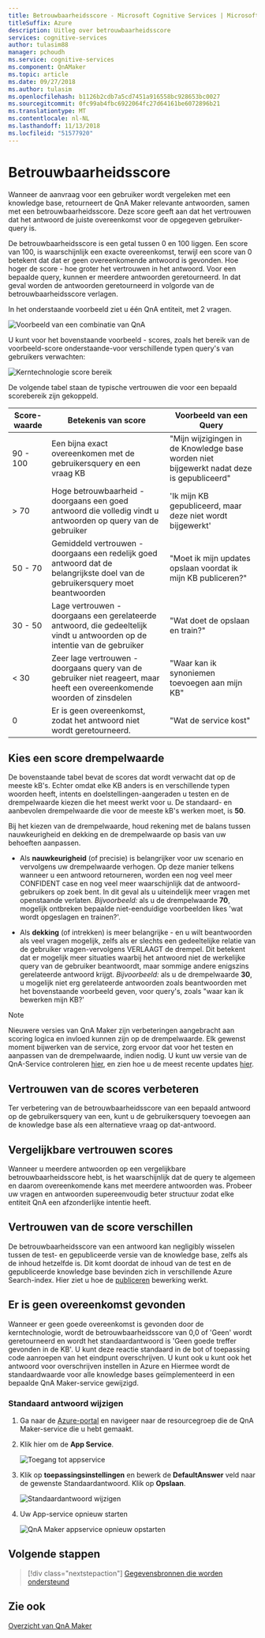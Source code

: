 ```yaml
---
title: Betrouwbaarheidsscore - Microsoft Cognitive Services | Microsoft Docs
titleSuffix: Azure
description: Uitleg over betrouwbaarheidsscore
services: cognitive-services
author: tulasim88
manager: pchoudh
ms.service: cognitive-services
ms.component: QnAMaker
ms.topic: article
ms.date: 09/27/2018
ms.author: tulasim
ms.openlocfilehash: b1126b2cdb7a5cd7451a916558bc928653bc0027
ms.sourcegitcommit: 0fc99ab4fbc6922064fc27d64161be6072896b21
ms.translationtype: MT
ms.contentlocale: nl-NL
ms.lasthandoff: 11/13/2018
ms.locfileid: "51577920"
---
```

# <a name="confidence-score"></a>Betrouwbaarheidsscore
Wanneer de aanvraag voor een gebruiker wordt vergeleken met een knowledge base, retourneert de QnA Maker relevante antwoorden, samen met een betrouwbaarheidsscore. Deze score geeft aan dat het vertrouwen dat het antwoord de juiste overeenkomst voor de opgegeven gebruiker-query is. 

De betrouwbaarheidsscore is een getal tussen 0 en 100 liggen. Een score van 100, is waarschijnlijk een exacte overeenkomst, terwijl een score van 0 betekent dat dat er geen overeenkomende antwoord is gevonden. Hoe hoger de score - hoe groter het vertrouwen in het antwoord. Voor een bepaalde query, kunnen er meerdere antwoorden geretourneerd. In dat geval worden de antwoorden geretourneerd in volgorde van de betrouwbaarheidsscore verlagen.

In het onderstaande voorbeeld ziet u één QnA entiteit, met 2 vragen. 


![Voorbeeld van een combinatie van QnA](../media/qnamaker-concepts-confidencescore/ranker-example-qna.png)

U kunt voor het bovenstaande voorbeeld - scores, zoals het bereik van de voorbeeld-score onderstaande-voor verschillende typen query's van gebruikers verwachten:


![Kerntechnologie score bereik](../media/qnamaker-concepts-confidencescore/ranker-score-range.png)


De volgende tabel staan de typische vertrouwen die voor een bepaald scorebereik zijn gekoppeld.

|Score-waarde|Betekenis van score|Voorbeeld van een Query|
|--|--|--|
|90 - 100|Een bijna exact overeenkomen met de gebruikersquery en een vraag KB|"Mijn wijzigingen in de Knowledge base worden niet bijgewerkt nadat deze is gepubliceerd"|
|> 70|Hoge betrouwbaarheid - doorgaans een goed antwoord die volledig vindt u antwoorden op query van de gebruiker|'Ik mijn KB gepubliceerd, maar deze niet wordt bijgewerkt'|
|50 - 70|Gemiddeld vertrouwen - doorgaans een redelijk goed antwoord dat de belangrijkste doel van de gebruikersquery moet beantwoorden|"Moet ik mijn updates opslaan voordat ik mijn KB publiceren?"|
|30 - 50|Lage vertrouwen - doorgaans een gerelateerde antwoord, die gedeeltelijk vindt u antwoorden op de intentie van de gebruiker|"Wat doet de opslaan en train?"|
|< 30|Zeer lage vertrouwen - doorgaans query van de gebruiker niet reageert, maar heeft een overeenkomende woorden of zinsdelen |"Waar kan ik synoniemen toevoegen aan mijn KB"|
|0|Er is geen overeenkomst, zodat het antwoord niet wordt geretourneerd.|"Wat de service kost"|

## <a name="choose-a-score-threshold"></a>Kies een score drempelwaarde
De bovenstaande tabel bevat de scores dat wordt verwacht dat op de meeste kB's. Echter omdat elke KB anders is en verschillende typen woorden heeft, intents en doelstellingen-aangeraden u testen en de drempelwaarde kiezen die het meest werkt voor u. De standaard- en aanbevolen drempelwaarde die voor de meeste kB's werken moet, is **50**.

Bij het kiezen van de drempelwaarde, houd rekening met de balans tussen nauwkeurigheid en dekking en de drempelwaarde op basis van uw behoeften aanpassen.

- Als **nauwkeurigheid** (of precisie) is belangrijker voor uw scenario en vervolgens uw drempelwaarde verhogen. Op deze manier telkens wanneer u een antwoord retourneren, worden een nog veel meer CONFIDENT case en nog veel meer waarschijnlijk dat de antwoord-gebruikers op zoek bent. In dit geval als u uiteindelijk meer vragen met openstaande verlaten. *Bijvoorbeeld:* als u de drempelwaarde **70**, mogelijk ontbreken bepaalde niet-eenduidige voorbeelden likes 'wat wordt opgeslagen en trainen?'.

- Als **dekking** (of intrekken) is meer belangrijke - en u wilt beantwoorden als veel vragen mogelijk, zelfs als er slechts een gedeeltelijke relatie van de gebruiker vragen-vervolgens VERLAAGT de drempel. Dit betekent dat er mogelijk meer situaties waarbij het antwoord niet de werkelijke query van de gebruiker beantwoordt, maar sommige andere enigszins gerelateerde antwoord krijgt. *Bijvoorbeeld:* als u de drempelwaarde **30**, u mogelijk niet erg gerelateerde antwoorden zoals beantwoorden met het bovenstaande voorbeeld geven, voor query's, zoals "waar kan ik bewerken mijn KB?'

> [!NOTE]
> Nieuwere versies van QnA Maker zijn verbeteringen aangebracht aan scoring logica en invloed kunnen zijn op de drempelwaarde. Elk gewenst moment bijwerken van de service, zorg ervoor dat voor het testen en aanpassen van de drempelwaarde, indien nodig. U kunt uw versie van de QnA-Service controleren [hier](https://www.qnamaker.ai/UserSettings), en zien hoe u de meest recente updates [hier](../How-To/troubleshooting-runtime.md).

## <a name="improve-confidence-scores"></a>Vertrouwen van de scores verbeteren
Ter verbetering van de betrouwbaarheidsscore van een bepaald antwoord op de gebruikersquery van een, kunt u de gebruikersquery toevoegen aan de knowledge base als een alternatieve vraag op dat-antwoord.


## <a name="similar-confidence-scores"></a>Vergelijkbare vertrouwen scores
Wanneer u meerdere antwoorden op een vergelijkbare betrouwbaarheidsscore hebt, is het waarschijnlijk dat de query te algemeen en daarom overeenkomende kans met meerdere antwoorden was. Probeer uw vragen en antwoorden supereenvoudig beter structuur zodat elke entiteit QnA een afzonderlijke intentie heeft.


## <a name="confidence-score-differences"></a>Vertrouwen van de score verschillen
De betrouwbaarheidsscore van een antwoord kan negligibly wisselen tussen de test- en gepubliceerde versie van de knowledge base, zelfs als de inhoud hetzelfde is. Dit komt doordat de inhoud van de test en de gepubliceerde knowledge base bevinden zich in verschillende Azure Search-index.
Hier ziet u hoe de [publiceren](../How-To/publish-knowledge-base.md) bewerking werkt.


## <a name="no-match-found"></a>Er is geen overeenkomst gevonden
Wanneer er geen goede overeenkomst is gevonden door de kerntechnologie, wordt de betrouwbaarheidsscore van 0,0 of 'Geen' wordt geretourneerd en wordt het standaardantwoord is 'Geen goede treffer gevonden in de KB'. U kunt deze reactie standaard in de bot of toepassing code aanroepen van het eindpunt overschrijven. U kunt ook u kunt ook het antwoord voor overschrijven instellen in Azure en Hiermee wordt de standaardwaarde voor alle knowledge bases geïmplementeerd in een bepaalde QnA Maker-service gewijzigd.

### <a name="change-default-answer"></a>Standaard antwoord wijzigen

1. Ga naar de [Azure-portal](https://portal.azure.com) en navigeer naar de resourcegroep die de QnA Maker-service die u hebt gemaakt.

2. Klik hier om de **App Service**.

    ![Toegang tot appservice](../media/qnamaker-concepts-confidencescore/set-default-response.png)

3. Klik op **toepassingsinstellingen** en bewerk de **DefaultAnswer** veld naar de gewenste Standaardantwoord. Klik op **Opslaan**.

    ![Standaardantwoord wijzigen](../media/qnamaker-concepts-confidencescore/change-response.png)

4. Uw App-service opnieuw starten

    ![QnA Maker appservice opnieuw opstarten](../media/qnamaker-faq/qnamaker-appservice-restart.png)


## <a name="next-steps"></a>Volgende stappen
> [!div class="nextstepaction"]
> [Gegevensbronnen die worden ondersteund](./data-sources-supported.md)
## <a name="see-also"></a>Zie ook 
[Overzicht van QnA Maker](../Overview/overview.md)
